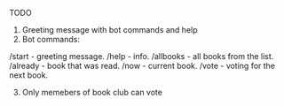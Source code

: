 TODO

1. Greeting message with bot commands and help
2. Bot commands:

/start - greeting message.
/help - info.
/allbooks - all books from the list.
/already - book that was read.
/now - current book.
/vote - voting for the next book.

3. Only memebers of book club can vote
